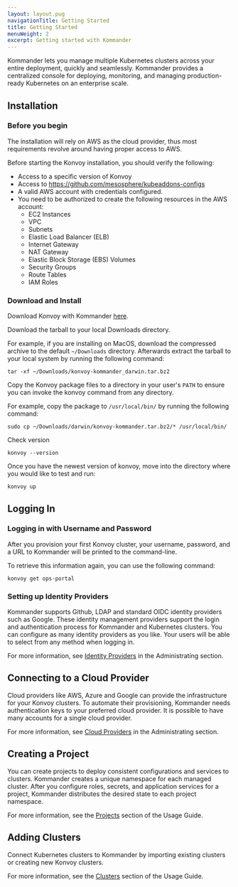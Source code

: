 ```yaml
---
layout: layout.pug
navigationTitle: Getting Started
title: Getting Started
menuWeight: 2
excerpt: Getting started with Kommander
---
```


Kommander lets you manage multiple Kubernetes clusters across your entire deployment, quickly and seamlessly. Kommander provides a centralized console for deploying, monitoring, and managing production-ready Kubernetes on an enterprise scale.

## Installation

### Before you begin
The installation will rely on AWS as the cloud provider, thus most requirements revolve around having proper access to AWS.

Before starting the Konvoy installation, you should verify the following:

* Access to a specific version of Konvoy
* Access to https://github.com/mesosphere/kubeaddons-configs
* A valid AWS account with credentials configured.
* You need to be authorized to create the following resources in the AWS account:
    * EC2 Instances
    * VPC
    * Subnets
    * Elastic Load Balancer (ELB)
    * Internet Gateway
    * NAT Gateway
    * Elastic Block Storage (EBS) Volumes
    * Security Groups
    * Route Tables
    * IAM Roles

### Download and Install
Download Konvoy with Kommander [here](https://github.com/mesosphere/konvoy/releases).

Download the tarball to your local Downloads directory.

For example, if you are installing on MacOS, download the compressed archive to the default `~/Downloads` directory.
Afterwards extract the tarball to your local system by running the following command:

```
tar -xf ~/Downloads/konvoy-kommander_darwin.tar.bz2
```

Copy the Konvoy package files to a directory in your user's `PATH` to ensure you can invoke the konvoy command from any directory.

For example, copy the package to `/usr/local/bin/` by running the following command:

```
sudo cp ~/Downloads/darwin/konvoy-kommander.tar.bz2/* /usr/local/bin/
```

Check version

```
konvoy --version 
```

Once you have the newest version of konvoy, move into the directory where you would like to test and run:

```
konvoy up	
```

## Logging In

### Logging in with Username and Password
After you provision your first Konvoy cluster, your username, password, and a URL to Kommander will be printed to the command-line.

To retrieve this information again, you can use the following command:

```
konvoy get ops-portal
```

### Setting up Identity Providers
Kommander supports Github, LDAP and standard OIDC identity providers such as Google. These identity management providers support the login and authentication process for Kommander and Kubernetes clusters. You can configure as many identity providers as you like. Your users will be able to select from any method when logging in.

For more information, see [Identity Providers](../administrating/#identity-providers) in the Administrating section.

## Connecting to a Cloud Provider
Cloud providers like AWS, Azure and Google can provide the infrastructure for your Konvoy clusters. To automate their provisioning, Kommander needs authentication keys to your preferred cloud provider. It is possible to have many accounts for a single cloud provider.

For more information, see [Cloud Providers](../administrating/#cloud-providers) in the Administrating section.

## Creating a Project
You can create projects to deploy consistent configurations and services to clusters. Kommander creates a unique namespace for each managed cluster. After you configure roles, secrets, and application services for a project, Kommander distributes the desired state to each project namespace.

For more information, see the [Projects](../projects) section of the Usage Guide.

## Adding Clusters
Connect Kubernetes clusters to Kommander by importing existing clusters or creating new Konvoy clusters.

For more information, see the [Clusters](../clusters) section of the Usage Guide.
